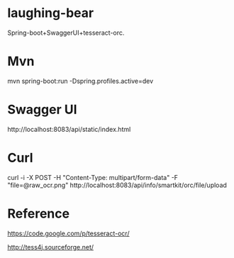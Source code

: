 laughing-bear
=============

Spring-boot+SwaggerUI+tesseract-orc.

Mvn
=============

mvn spring-boot:run -Dspring.profiles.active=dev


Swagger UI
=============

http://localhost:8083/api/static/index.html

Curl
=============

curl -i -X POST -H "Content-Type: multipart/form-data" -F "file=@raw_ocr.png" http://localhost:8083/api/info/smartkit/orc/file/upload

Reference
=============

https://code.google.com/p/tesseract-ocr/

http://tess4j.sourceforge.net/


